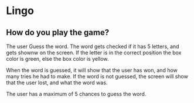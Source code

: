 # Lingo

## How do you play the game?

The user Guess the word.
The word gets checked if it has 5 letters, and gets shownw on the screen.
If the letter is in the correct position the box color is green, else the box color is yellow.


When the word is guessed, it will show that the user has won, and how many tries he had to make.
If the word is not guessed, the screen will show that the user lost, and what the word was.

The user has a maximum of 5 chances to guess the word.
